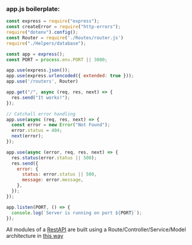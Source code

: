 ### app.js boilerplate:
```js
const express = require("express");
const createError = require("http-errors");
require("dotenv").config();
const Router = require('./Routes/router.js')
require("./Helpers/database");

const app = express();
const PORT = process.env.PORT || 3000;

app.use(express.json());
app.use(express.urlencoded({ extended: true }));
app.use('/routers', Router)

app.get("/", async (req, res, next) => {
  res.send("It works!");
});

// Catchall error handling
app.use(async (req, res, next) => {
  const error = new Error("Not Found");
  error.status = 404;
  next(error);
});

app.use(async (error, req, res, next) => {
  res.status(error.status || 500);
  res.send({
    error: {
      status: error.status || 500,
      message: error.message,
    },
  });
});

app.listen(PORT, () => {
  console.log(`Server is running on port ${PORT}`);
});
```

All modules of a [RestAPI](RESTful%20APIs) are built using a Route/Controller/Service/Model architecture in [this way](MongoDB%20with%20mongoose)